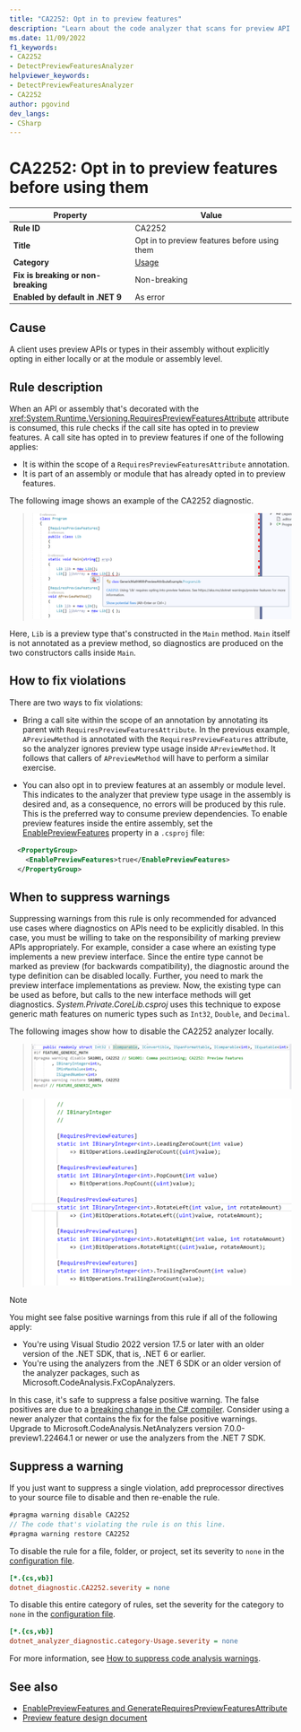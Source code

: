 ```yaml
---
title: "CA2252: Opt in to preview features"
description: "Learn about the code analyzer that scans for preview API usage and produces a build error if an assembly has not opted in to preview features."
ms.date: 11/09/2022
f1_keywords:
- CA2252
- DetectPreviewFeaturesAnalyzer
helpviewer_keywords:
- DetectPreviewFeaturesAnalyzer
- CA2252
author: pgovind
dev_langs:
- CSharp
---
```

# CA2252: Opt in to preview features before using them

| Property                            | Value                                        |
|-------------------------------------|----------------------------------------------|
| **Rule ID**                         | CA2252                                       |
| **Title**                           | Opt in to preview features before using them |
| **Category**                        | [Usage](usage-warnings.md)                   |
| **Fix is breaking or non-breaking** | Non-breaking                                 |
| **Enabled by default in .NET 9**    | As error                                     |

## Cause

A client uses preview APIs or types in their assembly without explicitly opting in either locally or at the module or assembly level.

## Rule description

When an API or assembly that's decorated with the <xref:System.Runtime.Versioning.RequiresPreviewFeaturesAttribute> attribute is consumed, this rule checks if the call site has opted in to preview features. A call site has opted in to preview features if one of the following applies:

- It is within the scope of a `RequiresPreviewFeaturesAttribute` annotation.
- It is part of an assembly or module that has already opted in to preview features.

The following image shows an example of the CA2252 diagnostic.

> ![Code editor with CA2252 warning.](media/ca2252-basic.png)

Here, `Lib` is a preview type that's constructed in the `Main` method. `Main` itself is not annotated as a preview method, so diagnostics are produced on the two constructors calls inside `Main`.

## How to fix violations

There are two ways to fix violations:

- Bring a call site within the scope of an annotation by annotating its parent with `RequiresPreviewFeaturesAttribute`. In the previous example, `APreviewMethod` is annotated with the `RequiresPreviewFeatures` attribute, so the analyzer ignores preview type usage inside `APreviewMethod`. It follows that callers of `APreviewMethod` will have to perform a similar exercise.

- You can also opt in to preview features at an assembly or module level. This indicates to the analyzer that preview type usage in the assembly is desired and, as a consequence, no errors will be produced by this rule. This is the preferred way to consume preview dependencies. To enable preview features inside the entire assembly, set the [EnablePreviewFeatures](../../../core/project-sdk/msbuild-props.md#enablepreviewfeatures) property in a `.csproj` file:

```xml
  <PropertyGroup>
    <EnablePreviewFeatures>true</EnablePreviewFeatures>
  </PropertyGroup>
```

## When to suppress warnings

Suppressing warnings from this rule is only recommended for advanced use cases where diagnostics on APIs need to be explicitly disabled. In this case, you must be willing to take on the responsibility of marking preview APIs appropriately. For example, consider a case where an existing type implements a new preview interface. Since the entire type cannot be marked as preview (for backwards compatibility), the diagnostic around the type definition can be disabled locally. Further, you need to mark the preview interface implementations as preview. Now, the existing type can be used as before, but calls to the new interface methods will get diagnostics. *System.Private.CoreLib.csproj* uses this technique to expose generic math features on numeric types such as `Int32`, `Double`, and `Decimal`.

The following images show how to disable the CA2252 analyzer locally.

> ![CA2252 - Suppress Detect Preview Feature Diagnostic](media/ca2252-advanced-1.png)

> ![CA2252 - Mark Interface Implementations Explicitly](media/ca2252-advanced-2.png)

> [!NOTE]
> You might see false positive warnings from this rule if all of the following apply:
>
> - You're using Visual Studio 2022 version 17.5 or later with an older version of the .NET SDK, that is, .NET 6 or earlier.
> - You're using the analyzers from the .NET 6 SDK or an older version of the analyzer packages, such as Microsoft.CodeAnalysis.FxCopAnalyzers.
>
> In this case, it's safe to suppress a false positive warning. The false positives are due to a [breaking change in the C# compiler](/dotnet/csharp/whats-new/breaking-changes/compiler%20breaking%20changes%20-%20dotnet%207#inoneoperation-nodes-for-attributes-are-now-iattributeoperation-nodes). Consider using a newer analyzer that contains the fix for the false positive warnings. Upgrade to Microsoft.CodeAnalysis.NetAnalyzers version 7.0.0-preview1.22464.1 or newer or use the analyzers from the .NET 7 SDK.

## Suppress a warning

If you just want to suppress a single violation, add preprocessor directives to your source file to disable and then re-enable the rule.

```csharp
#pragma warning disable CA2252
// The code that's violating the rule is on this line.
#pragma warning restore CA2252
```

To disable the rule for a file, folder, or project, set its severity to `none` in the [configuration file](../configuration-files.md).

```ini
[*.{cs,vb}]
dotnet_diagnostic.CA2252.severity = none
```

To disable this entire category of rules, set the severity for the category to `none` in the [configuration file](../configuration-files.md).

```ini
[*.{cs,vb}]
dotnet_analyzer_diagnostic.category-Usage.severity = none
```

For more information, see [How to suppress code analysis warnings](../suppress-warnings.md).

## See also

- [EnablePreviewFeatures and GenerateRequiresPreviewFeaturesAttribute](../../../core/project-sdk/msbuild-props.md#enablepreviewfeatures)
- [Preview feature design document](https://github.com/dotnet/designs/blob/main/accepted/2021/preview-features/preview-features.md)
